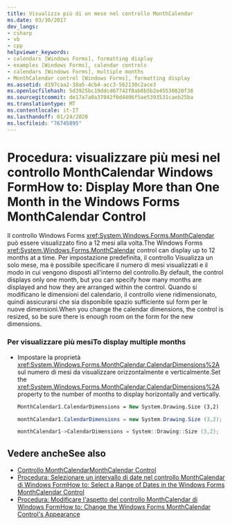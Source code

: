 ```yaml
---
title: Visualizza più di un mese nel controllo MonthCalendar
ms.date: 03/30/2017
dev_langs:
- csharp
- vb
- cpp
helpviewer_keywords:
- calendars [Windows Forms], formatting display
- examples [Windows Forms], calendar controls
- calendars [Windows Forms], multiple months
- MonthCalendar control [Windows Forms], formatting display
ms.assetid: d197caa2-38a5-4cb4-acc3-562130c2ace3
ms.openlocfilehash: 5d3925bc19ddcd67742f0ab8b5b2e45530820f38
ms.sourcegitcommit: de17a7a0a37042f0d4406f5ae5393531caeb25ba
ms.translationtype: MT
ms.contentlocale: it-IT
ms.lasthandoff: 01/24/2020
ms.locfileid: "76745895"
---
```

# <a name="how-to-display-more-than-one-month-in-the-windows-forms-monthcalendar-control"></a><span data-ttu-id="c88f5-102">Procedura: visualizzare più mesi nel controllo MonthCalendar Windows Form</span><span class="sxs-lookup"><span data-stu-id="c88f5-102">How to: Display More than One Month in the Windows Forms MonthCalendar Control</span></span>
<span data-ttu-id="c88f5-103">Il controllo Windows Forms <xref:System.Windows.Forms.MonthCalendar> può essere visualizzato fino a 12 mesi alla volta.</span><span class="sxs-lookup"><span data-stu-id="c88f5-103">The Windows Forms <xref:System.Windows.Forms.MonthCalendar> control can display up to 12 months at a time.</span></span> <span data-ttu-id="c88f5-104">Per impostazione predefinita, il controllo Visualizza un solo mese, ma è possibile specificare il numero di mesi visualizzati e il modo in cui vengono disposti all'interno del controllo.</span><span class="sxs-lookup"><span data-stu-id="c88f5-104">By default, the control displays only one month, but you can specify how many months are displayed and how they are arranged within the control.</span></span> <span data-ttu-id="c88f5-105">Quando si modificano le dimensioni del calendario, il controllo viene ridimensionato, quindi assicurarsi che sia disponibile spazio sufficiente sul form per le nuove dimensioni.</span><span class="sxs-lookup"><span data-stu-id="c88f5-105">When you change the calendar dimensions, the control is resized, so be sure there is enough room on the form for the new dimensions.</span></span>  
  
### <a name="to-display-multiple-months"></a><span data-ttu-id="c88f5-106">Per visualizzare più mesi</span><span class="sxs-lookup"><span data-stu-id="c88f5-106">To display multiple months</span></span>  
  
- <span data-ttu-id="c88f5-107">Impostare la proprietà <xref:System.Windows.Forms.MonthCalendar.CalendarDimensions%2A> sul numero di mesi da visualizzare orizzontalmente e verticalmente.</span><span class="sxs-lookup"><span data-stu-id="c88f5-107">Set the <xref:System.Windows.Forms.MonthCalendar.CalendarDimensions%2A> property to the number of months to display horizontally and vertically.</span></span>  
  
    ```vb  
    MonthCalendar1.CalendarDimensions = New System.Drawing.Size (3,2)  
    ```  
  
    ```csharp  
    monthCalendar1.CalendarDimensions = new System.Drawing.Size (3,2);  
    ```  
  
    ```cpp  
    monthCalendar1->CalendarDimensions = System::Drawing::Size (3,2);  
    ```  
  
## <a name="see-also"></a><span data-ttu-id="c88f5-108">Vedere anche</span><span class="sxs-lookup"><span data-stu-id="c88f5-108">See also</span></span>

- [<span data-ttu-id="c88f5-109">Controllo MonthCalendar</span><span class="sxs-lookup"><span data-stu-id="c88f5-109">MonthCalendar Control</span></span>](monthcalendar-control-windows-forms.md)
- [<span data-ttu-id="c88f5-110">Procedura: Selezionare un intervallo di date nel controllo MonthCalendar di Windows Form</span><span class="sxs-lookup"><span data-stu-id="c88f5-110">How to: Select a Range of Dates in the Windows Forms MonthCalendar Control</span></span>](how-to-select-a-range-of-dates-in-the-windows-forms-monthcalendar-control.md)
- [<span data-ttu-id="c88f5-111">Procedura: Modificare l'aspetto del controllo MonthCalendar di Windows Form</span><span class="sxs-lookup"><span data-stu-id="c88f5-111">How to: Change the Windows Forms MonthCalendar Control's Appearance</span></span>](how-to-change-monthcalendar-control-appearance.md)
